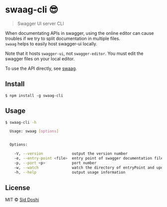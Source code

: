 # swaag-cli 😎

> Swagger UI server CLI

When documentating APIs in swagger, using the online editor can cause troubles if we try to split documentation in multiple files. <br>`swaag` helps to easily host swagger-ui locally.<br>

Note that it hosts `swagger-ui`, not `swagger-editor`. You must edit the swagger files on your local editor.

To use the API directly, see [swaag](https://github.com/doshisid/swaag).

## Install

```
$ npm install -g swaag-cli
```

## Usage

```bash
$ swaag-cli -h

  Usage: swaag [options]


  Options:

    -V, --version             output the version number
    -e, --entry-point <file>  entry point of swagger documentation file
    -p, --port <p>            port number
    -w, --watch               watch the directory of entryPoint and update
    -h, --help                output usage information
```

## License

MIT © [Sid Doshi](https://sid.sh)
